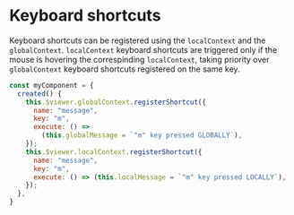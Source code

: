 # Keyboard shortcuts

Keyboard shortcuts can be registered using the `localContext` and the `globalContext`. `localContext` keyboard shortcuts are triggered only if the mouse is hovering the correspinding `localContext`, taking priority over `globalContext` keyboard shortcuts registered on the same key.

```js
const myComponent = {
  created() {
    this.$viewer.globalContext.registerShortcut({
      name: "message",
      key: "m",
      execute: () =>
        (this.globalMessage = `"m" key pressed GLOBALLY`),
    });
    this.$viewer.localContext.registerShortcut({
      name: "message",
      key: "m",
      execute: () => (this.localMessage = `"m" key pressed LOCALLY`),
    });
  },
}
```